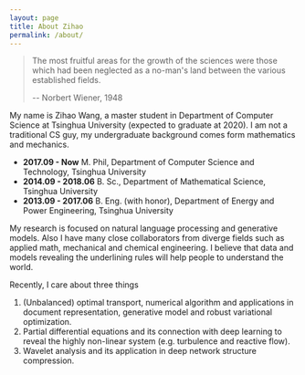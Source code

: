 ```yaml
---
layout: page
title: About Zihao
permalink: /about/
---
```


>   The most fruitful areas for the growth of the sciences were those which had been neglected as a no-man's land between the various established fields.
>
>  -- Norbert Wiener, 1948

My name is Zihao Wang, a master student in Department of Computer Science at Tsinghua University (expected to graduate at 2020).
I am not a traditional CS guy, my undergraduate background comes form mathematics and mechanics.

- **2017.09 - Now** M. Phil, Department of Computer Science and Technology, Tsinghua University
- **2014.09 - 2018.06** B. Sc., Department of Mathematical Science, Tsinghua University
- **2013.09 - 2017.06** B. Eng. (with honor), Department of Energy and Power Engineering, Tsinghua University

My research is focused on natural language processing and generative models. Also I have many close collaborators from diverge fields such as applied math, mechanical and chemical engineering. I believe that data and models revealing the underlining rules will help people to understand the world.

Recently, I care about three things
1. (Unbalanced) optimal transport, numerical algorithm and applications in document representation, generative model and robust variational optimization.
2. Partial differential equations and its connection with deep learning to reveal the highly non-linear system (e.g. turbulence and reactive flow).
3. Wavelet analysis and its application in deep network structure compression.

<!-- This is the base Jekyll theme. You can find out more info about customizing your Jekyll theme, as well as basic Jekyll usage documentation at [jekyllrb.com](https://jekyllrb.com/) -->

<!-- You can find the source code for Minima at GitHub: -->
<!-- [jekyll][jekyll-organization] / -->
<!-- [minima](https://github.com/jekyll/minima) -->

<!-- You can find the source code for Jekyll at GitHub: -->
<!-- [jekyll][jekyll-organization] / -->
<!-- [jekyll](https://github.com/jekyll/jekyll) -->


<!-- [jekyll-organization]: https://github.com/jekyll -->
